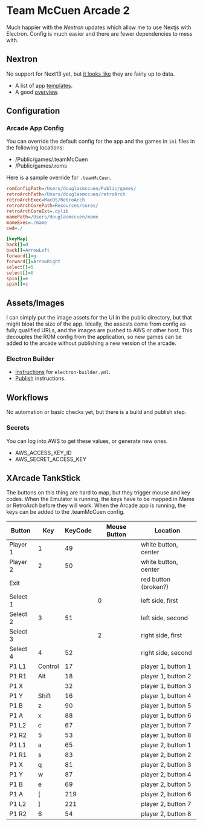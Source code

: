 # Team McCuen Arcade 2

Much happier with the _Nextron_ updates which allow me to use Nextjs with Electron.  Config is much easier and there are fewer dependencies to mess with.

## Nextron
No support for Next13 yet, but [it looks like](https://github.com/saltyshiomix/nextron) they are fairly up to data.

- A list of app [templates](https://github.com/saltyshiomix/nextron/tree/main/examples).
- A good [overview](https://blog.logrocket.com/building-app-next-js-electron/#building-a-demo-app).

## Configuration

### Arcade App Config

You can override the default config for the app and the games in `ini` files in the following locations:
* <home-dir>/Public/games/.teamMcCuen
* <home-dir>/Public/games/.roms

Here is a sample override for `.teamMcCuen`.
```ini
romConfigPath=/Users/douglasmccuen/Public/games/
retroArchPath=/Users/douglasmccuen/retroArch
retroArchExec=MacOS/RetroArch
retroArchCorePath=Resources/cores/
retroArchCoreExt=.dylib
mamePath=/Users/douglasmccuen/mame
mameExec=./mame
cwd=./

[keyMap]
back[]=d
back[]=ArrowLeft
forward[]=g
forward[]=ArrowRight
select[]=5
select[]=6
spin[]=e
spin[]=z
```

## Assets/Images

I can simply put the image assets for the UI in the public directory, but that might bloat the size of the app.  Ideally, the assests come from config as fully qualified URLs, and the images are pushed to AWS or other host.  This decouples the ROM config from the application, so new games can be added to the arcade without publishing a new version of the arcade.


### Electron Builder

- [Instructions](https://www.electron.build/configuration/configuration.html) for `electron-builder.yml`.
- [Publish](https://www.electron.build/configuration/publish) instructions.

## Workflows

No automation or basic checks yet, but there is a build and publish step.

### Secrets

You can log into AWS to get these values, or generate new ones.

- AWS_ACCESS_KEY_ID
- AWS_SECRET_ACCESS_KEY

## XArcade TankStick

The buttons on this thing are hard to map, but they trigger mouse and key codes.  When the Emulator is running, the keys have to be mapped in Mame or RetroArch before they will work.  When the Arcade app is running, the keys can be added to the .teamMcCuen config.

| Button | Key     | KeyCode | Mouse Button | Location              |
|--------|---------|---------|--------------|-----------------------|
|Player 1| 1       | 49      |              | white button, center  |
|Player 2| 2       | 50      |              | white button, center  |
|Exit    |         |         |              | red button (broken?)  |
|Select 1|         |         | 0            | left side, first      |
|Select 2| 3       | 51      |              | left side, second     |
|Select 3|         |         | 2            | right side, first     |
|Select 4| 4       | 52      |              | right side, second    |
|P1 L1   | Control | 17      |              | player 1, button 1    |
|P1 R1   | Alt     | 18      |              | player 1, button 2    |
|P1 X    | <SPACE> | 32      |              | player 1, button 3    |
|P1 Y    | Shift   | 16      |              | player 1, button 4    |
|P1 B    | z       | 90      |              | player 1, button 5    |
|P1 A    | x       | 88      |              | player 1, button 6    |
|P1 L2   | c       | 67      |              | player 1, button 7    |
|P1 R2   | 5       | 53      |              | player 1, button 8    |
|P1 L1   | a       | 65      |              | player 2, button 1    |
|P1 R1   | s       | 83      |              | player 2, button 2    |
|P1 X    | q       | 81      |              | player 2, button 3    |
|P1 Y    | w       | 87      |              | player 2, button 4    |
|P1 B    | e       | 69      |              | player 2, button 5    |
|P1 A    | [       | 219     |              | player 2, button 6    |
|P1 L2   | ]       | 221     |              | player 2, button 7    |
|P1 R2   | 6       | 54      |              | player 2, button 8    |